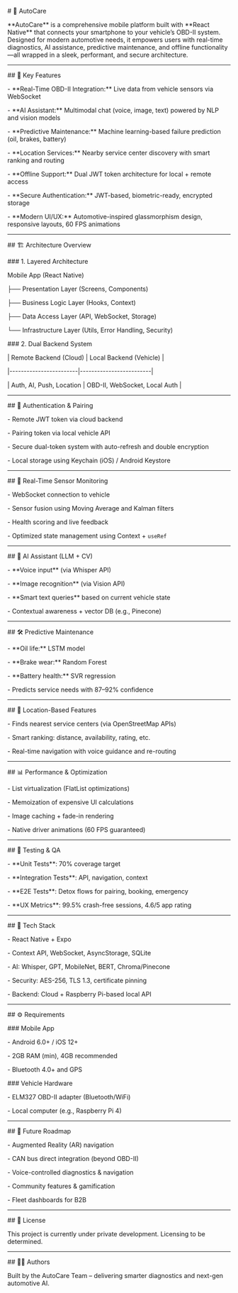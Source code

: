 \# 🚗 AutoCare



\*\*AutoCare\*\* is a comprehensive mobile platform built with \*\*React Native\*\* that connects your smartphone to your vehicle’s OBD-II system. Designed for modern automotive needs, it empowers users with real-time diagnostics, AI assistance, predictive maintenance, and offline functionality—all wrapped in a sleek, performant, and secure architecture.



---



\## 📱 Key Features



\- \*\*Real-Time OBD-II Integration:\*\* Live data from vehicle sensors via WebSocket

\- \*\*AI Assistant:\*\* Multimodal chat (voice, image, text) powered by NLP and vision models

\- \*\*Predictive Maintenance:\*\* Machine learning-based failure prediction (oil, brakes, battery)

\- \*\*Location Services:\*\* Nearby service center discovery with smart ranking and routing

\- \*\*Offline Support:\*\* Dual JWT token architecture for local + remote access

\- \*\*Secure Authentication:\*\* JWT-based, biometric-ready, encrypted storage

\- \*\*Modern UI/UX:\*\* Automotive-inspired glassmorphism design, responsive layouts, 60 FPS animations



---



\## 🏗️ Architecture Overview



\### 1. Layered Architecture



Mobile App (React Native)

├── Presentation Layer (Screens, Components)

├── Business Logic Layer (Hooks, Context)

├── Data Access Layer (API, WebSocket, Storage)

└── Infrastructure Layer (Utils, Error Handling, Security)



\### 2. Dual Backend System



| Remote Backend (Cloud) | Local Backend (Vehicle) |

|------------------------|-------------------------|

| Auth, AI, Push, Location | OBD-II, WebSocket, Local Auth |



---



\## 🔐 Authentication \& Pairing



\- Remote JWT token via cloud backend

\- Pairing token via local vehicle API

\- Secure dual-token system with auto-refresh and double encryption

\- Local storage using Keychain (iOS) / Android Keystore



---



\## 📡 Real-Time Sensor Monitoring



\- WebSocket connection to vehicle

\- Sensor fusion using Moving Average and Kalman filters

\- Health scoring and live feedback

\- Optimized state management using Context + `useRef`



---



\## 🧠 AI Assistant (LLM + CV)



\- \*\*Voice input\*\* (via Whisper API)

\- \*\*Image recognition\*\* (via Vision API)

\- \*\*Smart text queries\*\* based on current vehicle state

\- Contextual awareness + vector DB (e.g., Pinecone)



---



\## 🛠️ Predictive Maintenance



\- \*\*Oil life:\*\* LSTM model

\- \*\*Brake wear:\*\* Random Forest

\- \*\*Battery health:\*\* SVR regression

\- Predicts service needs with 87–92% confidence



---



\## 📍 Location-Based Features



\- Finds nearest service centers (via OpenStreetMap APIs)

\- Smart ranking: distance, availability, rating, etc.

\- Real-time navigation with voice guidance and re-routing



---



\## 📊 Performance \& Optimization



\- List virtualization (FlatList optimizations)

\- Memoization of expensive UI calculations

\- Image caching + fade-in rendering

\- Native driver animations (60 FPS guaranteed)



---



\## 🧪 Testing \& QA



\- \*\*Unit Tests\*\*: 70% coverage target

\- \*\*Integration Tests\*\*: API, navigation, context

\- \*\*E2E Tests\*\*: Detox flows for pairing, booking, emergency

\- \*\*UX Metrics\*\*: 99.5% crash-free sessions, 4.6/5 app rating



---



\## 🧰 Tech Stack



\- React Native + Expo

\- Context API, WebSocket, AsyncStorage, SQLite

\- AI: Whisper, GPT, MobileNet, BERT, Chroma/Pinecone

\- Security: AES-256, TLS 1.3, certificate pinning

\- Backend: Cloud + Raspberry Pi-based local API



---



\## ⚙️ Requirements



\### Mobile App

\- Android 6.0+ / iOS 12+

\- 2GB RAM (min), 4GB recommended

\- Bluetooth 4.0+ and GPS



\### Vehicle Hardware

\- ELM327 OBD-II adapter (Bluetooth/WiFi)

\- Local computer (e.g., Raspberry Pi 4)



---



\## 🧭 Future Roadmap



\- Augmented Reality (AR) navigation

\- CAN bus direct integration (beyond OBD-II)

\- Voice-controlled diagnostics \& navigation

\- Community features \& gamification

\- Fleet dashboards for B2B



---



\## 📄 License



This project is currently under private development. Licensing to be determined.



---



\## 👩‍💻 Authors



Built by the AutoCare Team – delivering smarter diagnostics and next-gen automotive AI.




